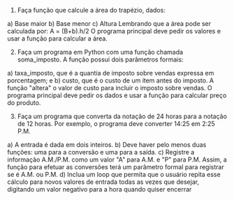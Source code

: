 1) Faça função que calcule a área do trapézio, dados:

a) Base maior
b) Base menor
c) Altura
Lembrando que a área pode ser calculada por: A = (B+b).h/2
O programa principal deve pedir os valores e usar a função para calcular a área.



2) Faça um programa em Python com uma função chamada soma_imposto. A função
possui dois parâmetros formais:

a) taxa_imposto, que é a quantia de imposto sobre vendas expressa em
porcentagem; e
b) custo, que é o custo de um item antes do imposto. A função "altera" o valor de
custo para incluir o imposto sobre vendas.
O programa principal deve pedir os dados e usar a função para calcular preço do produto.



3) Faça um programa que converta da notação de 24 horas para a notação de 12 horas.
Por exemplo, o programa deve converter 14:25 em 2:25 P.M.

a) A entrada é dada em dois inteiros.
b) Deve haver pelo menos duas funções: uma para a conversão e uma para a saída.
c) Registre a informação A.M./P.M. como um valor "A" para A.M. e "P" para P.M.
Assim, a função para efetuar as conversões terá um parâmetro formal para
registrar se é A.M. ou P.M.
d) Inclua um loop que permita que o usuário repita esse cálculo para novos valores
de entrada todas as vezes que desejar, digitando um valor negativo para a hora
quando quiser encerrar
